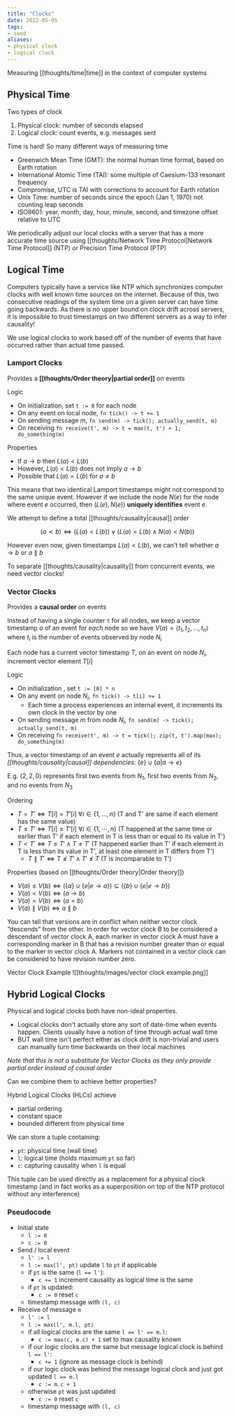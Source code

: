 ```yaml
---
title: "Clocks"
date: 2022-05-05
tags:
- seed
aliases:
- physical clock
- logical clock
---
```


Measuring [[thoughts/time|time]] in the context of computer systems

## Physical Time
Two types of clock
1. Physical clock: number of seconds elapsed
2. Logical clock: count events, e.g. messages sent

Time is hard! So many different ways of measuring time
- Greenwich Mean Time (GMT): the normal human time format, based on Earth rotation
- International Atomic Time (TAI): some multiple of Caesium-133 resonant frequency
- Compromise, UTC is TAI with corrections to account for Earth rotation
- Unix Time: number of seconds since the epoch (Jan 1, 1970) not counting leap seconds
- ISO8601: year, month, day, hour, minute, second, and timezone offset relative to UTC

We periodically adjust our local clocks with a server that has a more accurate time source using [[thoughts/Network Time Protocol|Network Time Protocol]] (NTP) or Precision Time Protocol (PTP)

## Logical Time
Computers typically have a service like NTP which synchronizes computer clocks with well known time sources on the internet. Because of this, two consecutive readings of the system time on a given server can have time going backwards. As there is no upper bound on clock drift across servers, it is impossible to trust timestamps on two different servers as a way to infer causality!

We use logical clocks to work based off of the number of events that have occurred rather than actual time passed.

### Lamport Clocks
Provides a **[[thoughts/Order theory|partial order]]** on events

Logic
- On initialization, set `t := 0` for each node
- On any event on local node, `fn tick() -> t += 1`
- On sending message $m$, `fn send(m) -> tick(); actually_send(t, m)`
- On receiving `fn receive(t', m) -> t = max(t, t') + 1; do_something(m)`

Properties
- If $a \rightarrow b$ then $L(a) < L(b)$
- However, $L(a) < L(b)$ does not imply $a \rightarrow b$
- Possible that $L(a) = L(b)$ for $a \neq b$

This means that two identical Lamport timestamps might not correspond to the same unique event. However if we include the node $N(e)$ for the node where event $e$ occurred, then $(L(e), N(e))$ **uniquely identifies** event $e$.

We attempt to define a total [[thoughts/causality|causal]] order

$$(a \prec b) \iff (L(a) < L(b)) \lor (L(a) = L(b) \land N(a) < N(b))$$

However even now, given timestamps $L(a) < L(b)$, we can't tell whether $a \rightarrow b$ or $a \parallel b$

To separate [[thoughts/causality|causality]] from concurrent events, we need vector clocks!

### Vector Clocks
Provides a **causal order** on events

Instead of having a single counter `t` for all nodes, we keep a vector timestamp $a$ of an event for *each* node so we have $V(a) = \langle t_1, t_2, \ldots, t_n \rangle$ where $t_i$ is the number of events observed by node $N_i$

Each node has a current vector timestamp $T$, on an event on node $N_i$, increment vector element $T[i]$

Logic
- On initialization , set `t := [0] * n`
- On any event on node $N_i$, `fn tick() -> t[i] += 1`
	- Each time a process experiences an internal event, it increments its own clock in the vector by one
- On sending message $m$ from node $N_i$, `fn send(m) -> tick(); actually_send(t, m)`
- On receiving `fn receive(t', m) -> t = tick(); zip(t, t').map(max); do_something(m)`

Thus, a vector timestamp of an event $e$ actually represents all of its *[[thoughts/causality|causal]] dependencies*: $\{ e \} \cup \{a | a \rightarrow e \}$

E.g. $\langle 2, 2, 0 \rangle$ represents first two events from $N_1$, first two events from $N_2$, and no events from $N_3$

Ordering
- $T= T' \iff T[i] = T'[i] \ \forall i \in \{1, \ldots, n\}$ (T and T' are same if each element has the same value)
- $T \leq T' \iff T[i] \leq T'[i] \ \forall i \in \{1, \cdots, n\}$ (T happened at the same time or earlier than T' if each element in T is less than or equal to its value in T')
- $T < T' \iff T \leq T' \land T \neq T'$ (T happened earlier than T' if each element in T is less than its value in T', at least one element in T differs from T')
	- $T \parallel T' \iff T \nleq T' \land T' \nleq T$ (T is incomparable to T')

Properties (based on [[thoughts/Order theory|Order theory]])
- $V(a) \leq V(b) \iff (\{a\} \cup \{e | e \rightarrow a\}) \subseteq (\{b\} \cup \{e | e \rightarrow b\})$
- $V(a) < V(b) \iff (a \rightarrow b)$
- $V(a) = V(b) \iff (a = b)$
- $V(a) \parallel V(b) \iff a \parallel b$

You can tell that versions are in conflict when neither vector clock “descends” from the other. In order for vector clock B to be considered a descendant of vector clock A, each marker in vector clock A must have a corresponding marker in B that has a revision number greater than or equal to the marker in vector clock A. Markers not contained in a vector clock can be considered to have revision number zero.

Vector Clock Example
![[thoughts/images/vector clock example.png]]

## Hybrid Logical Clocks
Physical and logical clocks both have non-ideal properties.
- Logical clocks don't actually store any sort of date-time when events happen. Clients usually have a notion of time through actual wall time
- BUT wall time isn't perfect either as clock drift is non-trivial and users can manually turn time backwards on their local machines

*Note that this is not a substitute for Vector Clocks as they only provide partial order instead of causal order*

Can we combine them to achieve better properties? 

Hybrid Logical Clocks (HLCs) achieve
- partial ordering
- constant space
- bounded different from physical time

We can store a tuple containing:
- `pt`: physical time (wall time)
- `l`: logical time (holds maximum `pt` so far)
- `c`: capturing causality when `l` is equal

This tuple can be used directly as a replacement for a physical clock timestamp (and in fact works as a superposition on top of the NTP protocol without any interference)

### Pseudocode
- Initial state
	- `l := 0`
	- `c := 0`
- Send / local event
	- `l' := l`
	- `l := max(l', pt)` update `l` to `pt` if applicable
	- if `pt` is the same (`l == l'`):
		- `c += 1` increment causality as logical time is the same
	- if `pt` is updated:
		- `c := 0` reset `c`
	- timestamp message with `(l, c)`
- Receive of message `m`
	- `l' := l`
	- `l := max(l', m.l, pt)`
	- if all logical clocks are the same `l == l' == m.l`:
		- `c := max(c, m.c) + 1` set to max causality known
	- if our logic clocks are the same but message logical clock is behind `l == l'`:
		- `c += 1` (ignore as message clock is behind)
	- if our logic clock was behind the message logical clock and just got updated `l == m.l`
		- `c := m.c + 1`
	- otherwise `pt` was just updated
		- `c := 0` reset `c`
	- timestamp message with `(l, c)`